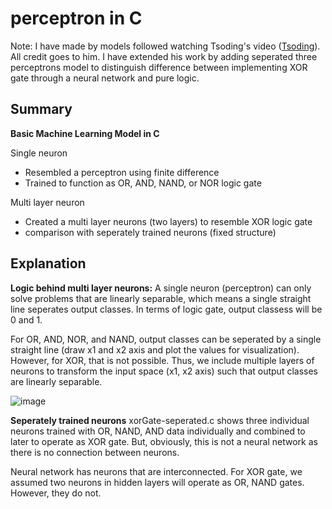 # perceptron in C

Note: I have made by models followed watching Tsoding's video ([Tsoding](https://www.youtube.com/watch?v=PGSba51aRYU)). All credit goes to him. I have extended his work by adding seperated three perceptrons model to distinguish difference between implementing XOR gate through a neural network and pure logic. 

## Summary
**Basic Machine Learning Model in C**

Single neuron
- Resembled a perceptron using finite difference
- Trained to function as OR, AND, NAND, or NOR logic gate

Multi layer neuron
- Created a multi layer neurons (two layers) to resemble XOR logic gate
- comparison with seperately trained neurons (fixed structure)

## Explanation

**Logic behind multi layer neurons:**
A single neuron (perceptron) can only solve problems that are linearly separable, which means a single straight line seperates output classes. In terms of logic gate, output classess will be 0 and 1. 

For OR, AND, NOR, and NAND, output classes can be seperated by a single straight line (draw x1 and x2 axis and plot the values for visualization). However, for XOR, that is not possible. Thus, we include multiple layers of neurons to transform the input space (x1, x2 axis) such that output classes are linearly separable.  

![image](https://github.com/user-attachments/assets/dfaef9a5-d52a-4221-8a1f-434a8b4e3634)

**Seperately trained neurons**
xorGate-seperated.c shows three individual neurons trained with OR, NAND, AND data individually and combined to later to operate as XOR gate. But, obviously, this is not a neural network as there is no connection between neurons. 

Neural network has neurons that are interconnected. For XOR gate, we assumed two neurons in hidden layers will operate as OR, NAND gates. However, they do not.
